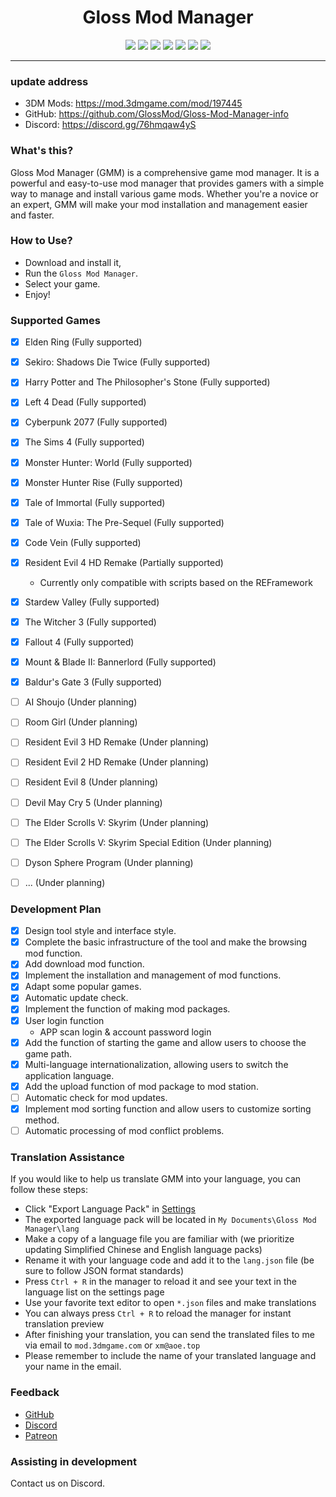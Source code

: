 # <center> Gloss Mod Manager </center>

<center> 

![][license] ![][author] ![][Vite] ![][Electron] ![][vue] ![][version]  [![][GitHub]](https://github.com/GlossMod/Gloss-Mod-Manager-info)
</center> 

---- 

### update address
- 3DM Mods: https://mod.3dmgame.com/mod/197445
- GitHub: https://github.com/GlossMod/Gloss-Mod-Manager-info
- Discord: https://discord.gg/76hmqaw4yS


### What's this?
Gloss Mod Manager (GMM) is a comprehensive game mod manager. It is a powerful and easy-to-use mod manager that provides gamers with a simple way to manage and install various game mods. Whether you're a novice or an expert, GMM will make your mod installation and management easier and faster.

### How to Use?
- Download and install it,
- Run the `Gloss Mod Manager`.
- Select your game.
- Enjoy!

### Supported Games
- [x] Elden Ring (Fully supported)
- [x] Sekiro: Shadows Die Twice (Fully supported)
- [x] Harry Potter and The Philosopher's Stone (Fully supported)
- [x] Left 4 Dead (Fully supported)
- [x] Cyberpunk 2077 (Fully supported)
- [x] The Sims 4 (Fully supported) 
- [x] Monster Hunter: World (Fully supported)
- [x] Monster Hunter Rise (Fully supported)
- [x] Tale of Immortal (Fully supported)
- [x] Tale of Wuxia: The Pre-Sequel (Fully supported)
- [x] Code Vein (Fully supported)
- [x] Resident Evil 4 HD Remake (Partially supported)
    - Currently only compatible with scripts based on the REFramework
- [x] Stardew Valley (Fully supported)
- [x] The Witcher 3 (Fully supported)
- [x] Fallout 4 (Fully supported)
- [x] Mount & Blade II: Bannerlord (Fully supported)
- [x] Baldur's Gate 3 (Fully supported)
- [ ] AI Shoujo (Under planning)
- [ ] Room Girl (Under planning)
- [ ] Resident Evil 3 HD Remake (Under planning)
- [ ] Resident Evil 2 HD Remake (Under planning)
- [ ] Resident Evil 8 (Under planning)
- [ ] Devil May Cry 5 (Under planning)
- [ ] The Elder Scrolls V: Skyrim (Under planning)
- [ ] The Elder Scrolls V: Skyrim Special Edition (Under planning)
- [ ] Dyson Sphere Program (Under planning)
- [ ] ... (Under planning)



### Development Plan
- [x] Design tool style and interface style.
- [x] Complete the basic infrastructure of the tool and make the browsing mod function.
- [x] Add download mod function.
- [x] Implement the installation and management of mod functions.
- [x] Adapt some popular games.
- [x] Automatic update check.
- [x] Implement the function of making mod packages.
- [x] User login function
    - APP scan login & account password login
- [x] Add the function of starting the game and allow users to choose the game path.
- [x] Multi-language internationalization, allowing users to switch the application language.
- [x] Add the upload function of mod package to mod station.
- [ ] Automatic check for mod updates.
- [x] Implement mod sorting function and allow users to customize sorting method.
- [ ] Automatic processing of mod conflict problems.

### Translation Assistance
If you would like to help us translate GMM into your language, you can follow these steps:

- Click "Export Language Pack" in [Settings](#/Settings)
- The exported language pack will be located in `My Documents\Gloss Mod Manager\lang`
- Make a copy of a language file you are familiar with (we prioritize updating Simplified Chinese and English language packs)
- Rename it with your language code and add it to the `lang.json` file (be sure to follow JSON format standards)
- Press `Ctrl + R` in the manager to reload it and see your text in the language list on the settings page
- Use your favorite text editor to open `*.json` files and make translations
- You can always press `Ctrl + R` to reload the manager for instant translation preview
- After finishing your translation, you can send the translated files to me via email to `mod.3dmgame.com` or `xm@aoe.top`
- Please remember to include the name of your translated language and your name in the email.

### Feedback

- [GitHub](https://github.com/GlossMod/Gloss-Mod-Manager-info)
- [Discord](https://discord.gg/76hmqaw4yS)
- [Patreon](https://www.patreon.com/GlossModManager)

### Assisting in development
Contact us on Discord.


[license]:https://p.aoe.top/shields/github/license/GlossMod/Gloss-Mod-Manager-info.svg
[author]: https://p.aoe.top/shields/badge/作者-小莫-blue?logo=Cloudera
[Electron]: https://p.aoe.top/shields/badge/Electron-22.0.3-47848F?logo=electron
[vue]: https://p.aoe.top/shields/badge/Vue3-3.2.45-4FC08D?logo=vuedotjs
[Vite]: https://p.aoe.top/shields/badge/Vite-4.0.4-646CFF?logo=vite
[pinia]: https://p.aoe.top/shields/badge/Pinia-2.0.30-ecb732?logo=Pinia
[typescript]: https://p.aoe.top/shields/badge/TypeScript-5.0.4-3178C6?logo=typescript
[GitHub]: https://p.aoe.top/shields/github/stars/GlossMod/Gloss-Mod-Manager-info?style=social
[version]: https://p.aoe.top/shields/github/package-json/v/GlossMod/Gloss-Mod-Manager-info